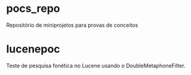 # pocs_repo
Repositório de miniprojetos para provas de conceitos

# lucenepoc
Teste de pesquisa fonética no Lucene usando o DoubleMetaphoneFilter.
